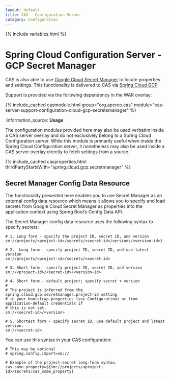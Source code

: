 ```yaml
---
layout: default
title: CAS - Configuration Server
category: Configuration
---
```


{% include variables.html %}

# Spring Cloud Configuration Server - GCP Secret Manager

CAS is also able to use [Google Cloud Secret Manager](https://cloud.google.com/secret-manager) to locate properties and settings.
This functionality is delivered to CAS via [Spring Cloud GCP](https://github.com/GoogleCloudPlatform/spring-cloud-gcp).

Support is provided via the following dependency in the WAR overlay:

{% include_cached casmodule.html group="org.apereo.cas" module="cas-server-support-configuration-cloud-gcp-secretsmanager" %}

<div class="alert alert-info mt-3">:information_source: <strong>Usage</strong><p>The configuration modules provided here may also be used 
verbatim inside a CAS server overlay and do not exclusively belong to a Spring Cloud Configuration server. While this module is 
primarily useful when inside the Spring Cloud Configuration server, it nonetheless may also be used inside a CAS server overlay 
directly to fetch settings from a source.</p></div>

{% include_cached casproperties.html thirdPartyStartsWith="spring.cloud.gcp.secretmanager" %}

## Secret Manager Config Data Resource

The functionality presented here enables you to use Secret Manager as an external config data 
resource which means it allows you to specify and load secrets from Google Cloud Secret Manager as properties into the 
application context using Spring Boot’s Config Data API.

The Secret Manager config data resource uses the following syntax to specify secrets:

```properties
# 1. Long form - specify the project ID, secret ID, and version
sm://projects/<project-id>/secrets/<secret-id>/versions/<version-id>}                           

# 2.  Long form - specify project ID, secret ID, and use latest version
sm://projects/<project-id>/secrets/<secret-id>

# 3. Short form - specify project ID, secret ID, and version
sm://<project-id>/<secret-id>/<version-id>

# 4. Short form - default project; specify secret + version
#
# The project is inferred from the spring.cloud.gcp.secretmanager.project-id setting
# in your bootstrap.properties (see Configuration) or from application-default credentials if
# this is not set.
sm://<secret-id>/<version>

# 5. Shortest form - specify secret ID, use default project and latest version.
sm://<secret-id>
```

You can use this syntax in your CAS configuration:

```properties
# This may be optional
# spring.config.import=sm://

# Example of the project-secret long-form syntax.
cas.some.property=${sm://projects/<project-id>/secrets/cas_some_property}
```
